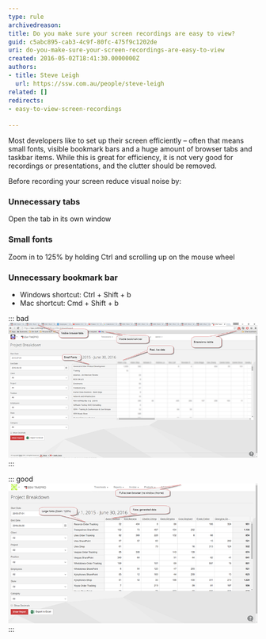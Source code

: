 ```yaml
---
type: rule
archivedreason: 
title: Do you make sure your screen recordings are easy to view?
guid: c5abc895-cab3-4c9f-80fc-475f9c1202de
uri: do-you-make-sure-your-screen-recordings-are-easy-to-view
created: 2016-05-02T18:41:30.0000000Z
authors:
- title: Steve Leigh
  url: https://ssw.com.au/people/steve-leigh
related: []
redirects:
- easy-to-view-screen-recordings

---
```


Most developers like to set up their screen efficiently – often that means small fonts, visible bookmark bars and a huge amount of browser tabs and taskbar items. While this is great for efficiency, it is not very good for recordings or presentations, and the clutter should be removed.

<!--endintro-->



Before recording your screen reduce visual noise by:

### Unnecessary tabs


Open the tab in its own window

### Small fonts


Zoom in to 125% by holding Ctrl and scrolling up on the mouse wheel

### Unnecessary bookmark bar


* Windows shortcut: Ctrl + Shift + b
* Mac shortcut: Cmd + Shift + b







::: bad  
![Figure: Bad example - This video will be cluttered and unprofessional](screen-recording-bad.png)  
:::


::: good  
![Figure: Good example - This is easy to read, and doesn’t look cluttered](screen-recording-good.png)  
:::
